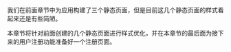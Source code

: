 我们在前面章节中为应用构建了三个静态页面，但是目前这几个静态页面的样式看起来还是有些简陋。

本章节将针对前面创建的几个静态页面进行样式优化，并在本章节的最后面为接下来的用户注册功能准备好一个注册页面。
